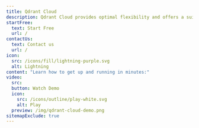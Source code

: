 ```yaml
---
title: Qdrant Cloud
description: Qdrant Cloud provides optimal flexibility and offers a suite of features focused on efficient and scalable vector search - fully managed. Available on AWS, Google Cloud, and Azure.
startFree:
  text: Start Free
  url: / 
contactUs:
  text: Contact us
  url: /
icon:
  src: /icons/fill/lightning-purple.svg
  alt: Lightning
content: "Learn how to get up and running in minutes:"
video:
  src: 
  button: Watch Demo
  icon: 
    src: /icons/outline/play-white.svg
    alt: Play
  preview: /img/qdrant-cloud-demo.png
sitemapExclude: true
---
```


